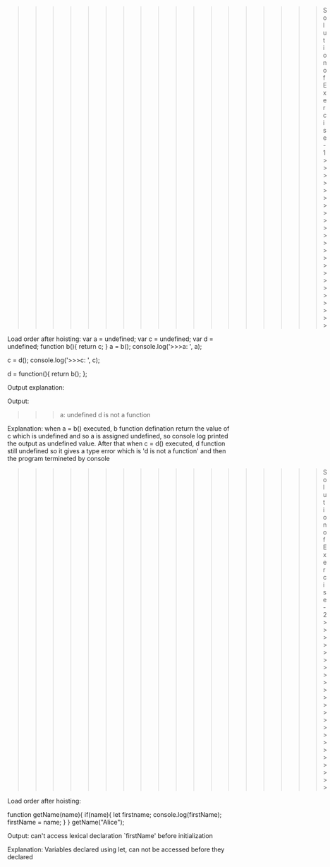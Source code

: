>>>>>>>>>>>>>>>>>>Solution of Exercise-1 >>>>>>>>>>>>>>>>>>>>>>>

Load order after hoisting:
var a = undefined;
var c = undefined;
var d = undefined;
function b(){
    return c;
}
a = b();
console.log('>>>a: ', a);

c = d();
console.log('>>>c: ', c);

d = function(){
    return b();
};

Output explanation:

Output:
>>>a: undefined
d is not a function

Explanation: when a = b() executed, b function
defination return the value of c which is undefined and so a is assigned undefined, so console log printed the output as undefined value.
After that when c = d() executed, d function still undefined so it gives a type error which is 'd is not a function' and then the program termineted by console


>>>>>>>>>>>>>>>>>>Solution of Exercise-2 >>>>>>>>>>>>>>>>>>>>>>>

Load order after hoisting:

function getName(name){
    if(name){
        let firstname;
        console.log(firstName);
        firstName = name;
    }
}
getName("Alice");

Output: can't access lexical declaration `firstName' before initialization

Explanation: Variables declared using let, can not be accessed before they declared